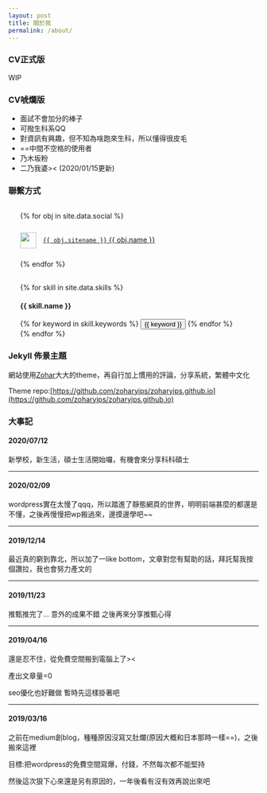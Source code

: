 ```yaml
---
layout: post
title: 關於我
permalink: /about/
---
```

### CV正式版

WIP

### CV唬爛版

- 面試不會加分的棒子
- 可撥生科系QQ
- 對資訊有興趣，但不知為啥跑來生科，所以懂得很皮毛
- ==中間不空格的使用者
- 乃木坂粉
- 二乃我婆>< (2020/01/15更新)

### 聯繫方式

<div>
  <ul style="line-height: 3rem;list-style-type: none;">
    {% for obj in site.data.social %}
    <li>
      <img width="32" height="32" style="margin-right:0.375rem;vertical-align: middle;" src="{{ obj.svg }}"/>&nbsp;
      <a href="{{ obj.url }}" title="{{ obj.title }}" style="white-space:pre"><code>{{ obj.sitename }}</code> {{ obj.name }}</a>
    </li>
    {% endfor %}
  </ul>
</div>

<!-- ### 技能樹 -->

<div>
<ul style="list-style-type: none;">
    {% for skill in site.data.skills %}
      <li>
        <h4>{{ skill.name }}</h4>
        <div class="btn-inline">
          {% for keyword in skill.keywords %}
            <button class="btn btn-outline" type="button">{{ keyword }}</button>
          {% endfor %}
        </div>
      </li>
    {% endfor %}
 </ul>
</div>

### Jekyll 佈景主題

網站使用[Zohar](https://zoharyip.club/)大大的theme，再自行加上慣用的評論，分享系統，繁體中文化

Theme repo:[https://github.com/zoharyips/zoharyips.github.io](https://github.com/zoharyips/zoharyips.github.io)

### 大事記

#### 2020/07/12

新學校，新生活，碩士生活開始囉，有機會來分享科科碩士

------

#### 2020/02/09

wordpress實在太慢了qqq，所以踏進了靜態網頁的世界，明明前端甚麼的都還是不懂，之後再慢慢把wp搬過來，邊摸邊學吧~~

------

#### 2019/12/14

最近真的窮到靠北，所以加了一like bottom，文章對您有幫助的話，拜託幫我按個讚拉，我也會努力產文的

------

#### 2019/11/23

推甄推完了… 意外的成果不錯
之後再來分享推甄心得

------

#### 2019/04/16

還是忍不住，從免費空間搬到電腦上了><

產出文章量=0

seo優化也好難做 暫時先這樣掛著吧

------

#### 2019/03/16

之前在medium創blog，種種原因沒寫又肚爛(原因大概和日本那時一樣==)，之後搬來這裡

目標:把wordpress的免費空間寫爆，付錢，不然每次都不能堅持

然後這次狠下心來還是另有原因的，一年後看有沒有效再說出來吧



